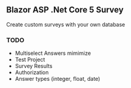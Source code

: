 ## Blazor ASP .Net Core 5 Survey

Create custom surveys with your own database

### TODO
- Multiselect Answers mimimize
- Test Project
- Survey Results
- Authorization
- Answer types (integer, float, date)

